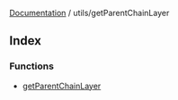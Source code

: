 [Documentation](../../README.md) / utils/getParentChainLayer

## Index

### Functions

- [getParentChainLayer](functions/getParentChainLayer.md)
